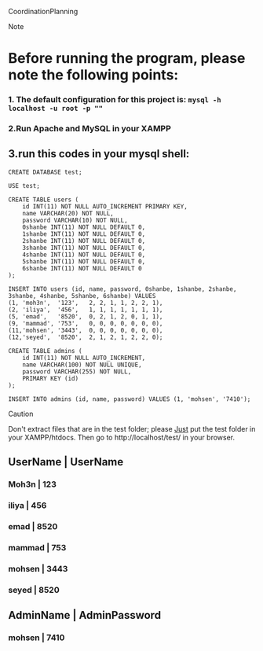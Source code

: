 CoordinationPlanning

> [!NOTE]
> # Before running the program, please note the following points:

### 1. The default configuration for this project is: ```mysql -h localhost -u root -p ""```

### 2.Run Apache and MySQL in your XAMPP

## 3.run this codes in your mysql shell:

```
CREATE DATABASE test;
```

```
USE test;
```

```
CREATE TABLE users (
    id INT(11) NOT NULL AUTO_INCREMENT PRIMARY KEY,
    name VARCHAR(20) NOT NULL,
    password VARCHAR(10) NOT NULL,
    0shanbe INT(11) NOT NULL DEFAULT 0,
    1shanbe INT(11) NOT NULL DEFAULT 0,
    2shanbe INT(11) NOT NULL DEFAULT 0,
    3shanbe INT(11) NOT NULL DEFAULT 0,
    4shanbe INT(11) NOT NULL DEFAULT 0,
    5shanbe INT(11) NOT NULL DEFAULT 0,
    6shanbe INT(11) NOT NULL DEFAULT 0
);
```

```
INSERT INTO users (id, name, password, 0shanbe, 1shanbe, 2shanbe, 3shanbe, 4shanbe, 5shanbe, 6shanbe) VALUES
(1, 'moh3n',  '123',   2, 2, 1, 1, 2, 2, 1),
(2, 'iliya',  '456',   1, 1, 1, 1, 1, 1, 1),
(5, 'emad',   '8520',  0, 2, 1, 2, 0, 1, 1),
(9, 'mammad', '753',   0, 0, 0, 0, 0, 0, 0),
(11,'mohsen', '3443',  0, 0, 0, 0, 0, 0, 0),
(12,'seyed',  '8520',  2, 1, 2, 1, 2, 2, 0);
```

```
CREATE TABLE admins (
    id INT(11) NOT NULL AUTO_INCREMENT,
    name VARCHAR(100) NOT NULL UNIQUE,
    password VARCHAR(255) NOT NULL,
    PRIMARY KEY (id)
);
```

```
INSERT INTO admins (id, name, password) VALUES (1, 'mohsen', '7410');
```

> [!CAUTION]
> Don't extract files that are in the test folder; please 	<ins>Just</ins> put the test folder in your XAMPP/htdocs.
> Then go to http://localhost/test/ in your browser.

## UserName | UserName
### Moh3n | 123
### iliya | 456
### emad | 8520
### mammad | 753
### mohsen | 3443
### seyed | 8520

## AdminName | AdminPassword
### mohsen | 7410 
